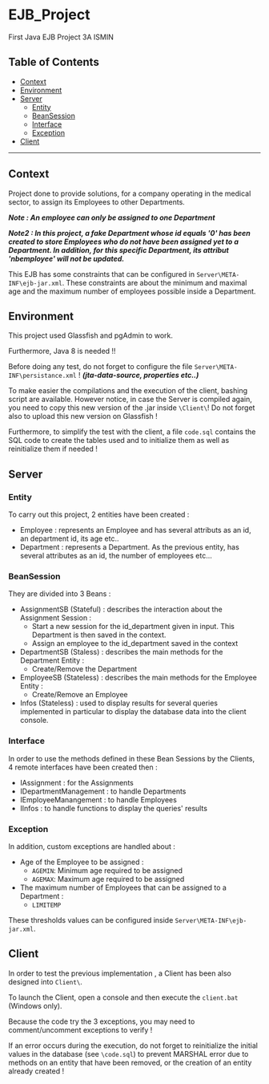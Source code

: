 # EJB_Project
First Java EJB Project 3A ISMIN

## Table of Contents

- [Context](#context)
- [Environment](#context)
- [Server](#server)
  - [Entity](#entity)
  - [BeanSession](#beansession)
  - [Interface](#interface)
  - [Exception](#exception)
- [Client](#client)






-------

## Context

Project done to provide solutions, for a company operating in the medical sector, to assign its Employees to other Departments.

***Note : An employee can only be assigned to one Department***

***Note2 : In this project, a fake Department whose id equals '0' has been created to store Employees who do not have been assigned yet to a Department. In addition, for this specific Department, its attribut 'nbemployee' will not be updated.***

This EJB has some constraints that can be configured in `Server\META-INF\ejb-jar.xml`. These constraints are about the minimum and maximal age and the maximum number of employees possible inside a Department.

## Environment

This project used Glassfish and pgAdmin to work.

Furthermore, Java 8 is needed !!

Before doing any test, do not forget to configure the file `Server\META-INF\persistance.xml` ! ***(jta-data-source, properties etc..)***


To make easier the compilations and the execution of the client, bashing script are available. However notice, in case the Server is compiled again, you need to copy this new version of the .jar inside `\Client\`! Do not forget also to upload this new version on Glassfish !

Furthermore, to simplify the test with the client, a file `code.sql` contains the SQL code to create the tables used and to initialize them as well as reinitialize them if needed !



## Server

### Entity

To carry out this project, 2 entities have been created :

- Employee : represents an Employee and has several attributs as an id, an department id, its age etc..
- Department : represents a Department. As the previous entity, has several attributes as an id, the number of employees etc...


### BeanSession

They are divided into 3 Beans :

- AssignmentSB (Stateful) : describes the interaction about the Assignment Session :
    - Start a new session for the id_department given in input. This Department is then saved in the context.
    - Assign an employee to the id_department saved in the context
- DepartmentSB (Staless) : describes the main methods for the Department Entity :
    - Create/Remove the Department
- EmployeeSB (Stateless) : describes the main methods for the Employee Entity :
    - Create/Remove an Employee
- Infos (Stateless) : used to display results for several queries implemented in particular to display the database data into the client console.

### Interface

In order to use the methods defined in these Bean Sessions by the Clients, 4 remote interfaces have been created then :

- IAssignment : for the Assignments
- IDepartmentManagement : to handle Departments
- IEmployeeManangement : to handle Employees
- IInfos : to handle functions to display the queries' results

### Exception

In addition, custom exceptions are handled about :
- Age of the Employee to be assigned :
  - `AGEMIN`: Minimum age required to be assigned
  - `AGEMAX`: Maximum age required to be assigned
- The maximum number of Employees that can be assigned to a Department :
  - `LIMITEMP`
  
These thresholds values can be configured inside `Server\META-INF\ejb-jar.xml`.


## Client

In order to test the previous implementation , a Client has been also designed into `Client\`.

To launch the Client, open a console and then execute the `client.bat` (Windows only).

Because the code try the 3 exceptions, you may need to comment/uncomment exceptions to verify !

If an error occurs during the execution, do not forget to reinitialize the initial values in the database (see `\code.sql`) to prevent MARSHAL error due to methods on an entity that have been removed, or the creation of an entity already created !


